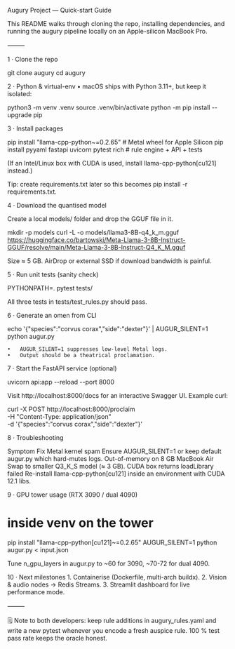Augury Project — Quick-start Guide

This README walks through cloning the repo, installing dependencies, and running the augury pipeline locally on an Apple-silicon MacBook Pro.

⸻

1 · Clone the repo

git clone <your-github-url> augury
cd augury

2 · Python & virtual-env
	•	macOS ships with Python 3.11+, but keep it isolated:

python3 -m venv .venv
source .venv/bin/activate
python -m pip install --upgrade pip

3 · Install packages

pip install "llama-cpp-python~=0.2.65"  # Metal wheel for Apple Silicon
pip install pyyaml fastapi uvicorn pytest rich  # rule engine + API + tests

(If an Intel/Linux box with CUDA is used, install llama-cpp-python[cu121] instead.)

Tip: create requirements.txt later so this becomes pip install -r requirements.txt.

4 · Download the quantised model

Create a local models/ folder and drop the GGUF file in it.

mkdir -p models
curl -L -o models/llama3-8B-q4_k_m.gguf \
  https://huggingface.co/bartowski/Meta-Llama-3-8B-Instruct-GGUF/resolve/main/Meta-Llama-3-8B-Instruct-Q4_K_M.gguf

Size ≈ 5 GB. AirDrop or external SSD if download bandwidth is painful.

5 · Run unit tests (sanity check)

PYTHONPATH=. pytest tests/

All three tests in tests/test_rules.py should pass.

6 · Generate an omen from CLI

echo '{"species":"corvus corax","side":"dexter"}' | AUGUR_SILENT=1 python augur.py

	•	AUGUR_SILENT=1 suppresses low-level Metal logs.
	•	Output should be a theatrical proclamation.

7 · Start the FastAPI service (optional)

uvicorn api:app --reload --port 8000

Visit http://localhost:8000/docs for an interactive Swagger UI. Example curl:

curl -X POST http://localhost:8000/proclaim \
     -H "Content-Type: application/json" \
     -d '{"species":"corvus corax","side":"dexter"}'

8 · Troubleshooting

Symptom	Fix
Metal kernel spam	Ensure AUGUR_SILENT=1 or keep default augur.py which hard-mutes logs.
Out-of-memory on 8 GB MacBook Air	Swap to smaller Q3_K_S model (≈ 3 GB).
CUDA box returns loadLibrary failed	Re-install llama-cpp-python[cu121] inside an environment with CUDA 12.1 libs.

9 · GPU tower usage  (RTX 3090 / dual 4090)

# inside venv on the tower
pip install "llama-cpp-python[cu121]~=0.2.65"
AUGUR_SILENT=1 python augur.py < input.json

Tune n_gpu_layers in augur.py to ~60 for 3090, ~70-72 for dual 4090.

10 · Next milestones
	1.	Containerise (Dockerfile, multi-arch buildx).
	2.	Vision & audio nodes → Redis Streams.
	3.	Streamlit dashboard for live performance mode.

⸻

🗒 Note to both developers: keep rule additions in augury_rules.yaml and write a new pytest whenever you encode a fresh auspice rule. 100 % test pass rate keeps the oracle honest.
